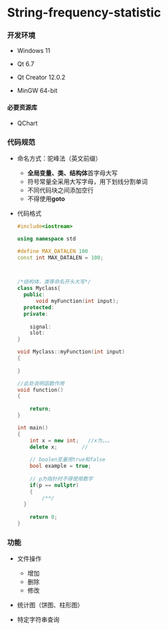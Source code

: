 # String-frequency-statistic

### 开发环境

- Windows 11

- Qt 6.7
- Qt Creator 12.0.2
- MinGW  64-bit
#### 必要资源库
- QChart

### 代码规范

- 命名方式：驼峰法（英文前缀）

  - **全局变量、类、结构体**首字母大写
  - 符号常量全采用大写字母，用下划线分割单词
  - 不同代码块之间添加空行
  - 不得使用**goto**

- 代码格式

  ```c++
  #include<iostream>
  
  using namespace std
  
  #define MAX_DATALEN 100
  const int MAX_DATALEN = 100;
  
  
  
  /*结构体，类等命名开头大写*/
  class Myclass{
  	public:
      	void myFunction(int input);
  	protected:
  	private:
  	
      signal:
      slot:
  }
  
  void Myclass::myFunction(int input)
  {
      
  }
  
  //此处说明函数作用
  void function()
  {
  	
      return;
  }
  
  int main()
  {
      int x = new int;   //x为。。。
      delete x;		   //
      
      // boolen变量用true和false
      bool example = true;
      
      // p为指针时不得使用数字
      if(p == nullptr)
      {
          /**/
    }
      
      return 0;
  }
  ```


### 功能

- 文件操作
  - 增加
  - 删除
  - 修改

- 统计图（饼图、柱形图）
- 特定字符串查询

